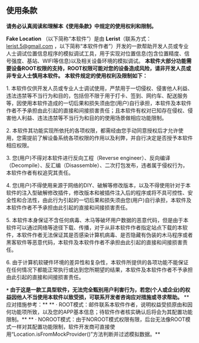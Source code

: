 ## 使用条款


**请务必认真阅读和理解本《使用条款》中规定的使用权利和限制。**

**Fake Location** （以下简称“本软件”）是由 **Lerist**（联系方式：lerist.5@gmail.com ，以下简称“本软件作者”）开发的一款帮助开发人员或专业人士调试位置信息程序的模拟调试工具，用于实现对位置信息(包含位置精度、信号强度、基站、WIFI等信息)以及相关设备环境的模拟调试。
**本软件大部分功能需要设备ROOT权限的支持，ROOT权限可能对您的设备造成风险，请非开发人员或非专业人士慎用本软件。**
**本软件规定的使用权利及限制如下：**

<p>1. 本软件仅供开发人员或专业人士调试使用，严禁用于一切侵权、侵害他人利益、违法违禁等不当行为和目的，包括但不限于用于打卡、签到、网约车、配送服务等，因使用本软件造成的一切后果和损失须由您(用户)自行承担，本软件及本软件作者不予承担由此引起的直接和间接损害责任；且本软件有权对已知存在侵权、侵害他人利益、违法违禁等不当行为和目的的使用场景做相应功能限制。</p>
<p>2. 本软件其功能实现所依托的各项权限，都需经由您手动同意授权后才允许使用，您需提前了解设备系统各项权限的作用以及利弊，并自行决定是否授予本软件相应权限。</p>
<p>3. 您(用户)不得对本软件进行反向工程（Reverse engineer）、反向编译（Decompile）、反汇编（Disassemble）、二次打包发布，违者属于侵权行为，本软件作者有权追究其责任。</p>
<p>4. 您(用户)不得使用来源于网络的DIY、破解等修改版本，以及不得使用针对于本软件的注入型破解修改插件，修改版本和被插件注入后的程序或将不具可控性、安全性和合法性，由此行为引起的一切后果和损失须由您(用户)自行承担，本软件及本软件作者不予承担由此引起的直接和间接损害责任。</p>
<p>5. 本软件本身保证不含任何病毒、木马等破坏用户数据的恶意代码，但是由于本软件可以通过网络等途径下载、传播，对于从非本软件作者指定站点下载的本软件，本软件作者无法保证其是否感染计算机病毒、是否隐藏有伪装的木马程序或者黑客软件等恶意代码，本软件及本软件作者不承担由此引起的直接和间接损害责任。</p>
<p>6. 由于计算机软硬件环境的差异性和复杂性，本软件所提供的各项功能不能保证在任何情况下都能正常执行或达到您所期望的结果，本软件及本软件作者不予承担由此引起的直接和间接损害责任。</p>

**`*` 由于这是一款工具型软件，无法完全甄别用户利害行为，若您(个人或企业)的权益因他人不当使用本软件以致受损，可联系开发者咨询应对措施或寻求帮助。**
**        应对措施参考：**
**          · ROOT模式：</strong>邮件联系本软件作者，说明权益受损原由和因何功能项所致，以及您的APP基本信息；待软件作者核实确认后将会为其配置功能限制。**
**          · NOROOT模式：</strong>由于NOROOT模式权限有限，后台无法像ROOT模式一样对其配置功能限制，软件开发商可直接使用“Location.isFromMockProvider()”方法判断并过滤模拟数据。**

